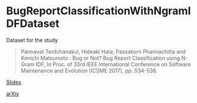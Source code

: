 # BugReportClassificationWithNgramIDFDataset


Dataset for the study

>Pannavat Terdchanakul, Hideaki Hata, Passakorn Phannachitta and Kenichi Matsumoto : Bug or Not? Bug Report Classification using N-Gram IDF, In Proc. of 33rd IEEE International Conference on Software Maintenance and Evolution (ICSME 2017), pp. 534-538.

[Slides](https://www.slideshare.net/hideakihata5/bug-or-not-bug-report-classification-using-ngram-idf)

[arXiv](https://arxiv.org/abs/1709.05763)
